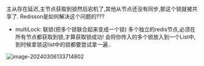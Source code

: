 主从存在延迟,主节点获取到锁然后宕机了,其他从节点还没有同步,那这个锁就被共享了.
Redisson是如何解决这个问题的???
- multiLock: 联锁(把多个锁联合起来变成一个锁)
多个独立的redis节点,必须在所有节点都获取到锁,才算获取锁成功!
会将你传入的多个锁放入到一个List中,到时候拿锁这list中的锁都要尝试拿一遍..

![image-20240306133714802](../../../AppData/Roaming/Typora/typora-user-images/image-20240306133714802.png)